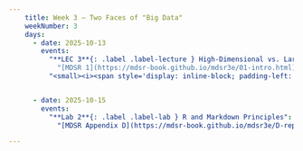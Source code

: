 ```yaml
---
    title: Week 3 – Two Faces of "Big Data"
    weekNumber: 3
    days:
      - date: 2025-10-13
        events:
          "**LEC 3**{: .label .label-lecture } High-Dimensional vs. Large-Sample Data":
            "[MDSR 1](https://mdsr-book.github.io/mdsr3e/01-intro.html), [MDSR 21](https://mdsr-book.github.io/mdsr3e/21-big_data.html), [LAT Methodology](https://striketracker.ilr.cornell.edu/methodology.html)"
          "<small><i><span style='display: inline-block; padding-left: 80px'><b>Keywords:</b> Complexity, multicollinearity, dimensionality, scalability, overfitting</span></i></small>":


      - date: 2025-10-15
        events:
          "**Lab 2**{: .label .label-lab } R and Markdown Principles": 
            "[MDSR Appendix D](https://mdsr-book.github.io/mdsr3e/D-reproducible.html)":

---
```

